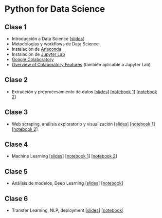# Python for Data Science

## Clase 1
- Introducción a Data Science [[slides](https://docs.google.com/presentation/d/1wrwjn2pkqSVgwV4OekrE955ey9spDm4xhmoqNMMZWGk/edit?usp=sharing)]
- Metodologías y workflows de Data Science
- Instalación de [Anaconda](https://www.anaconda.com/download/) 
- Instalación de [Jupyter Lab](https://jupyterlab.readthedocs.io/en/stable/getting_started/installation.html)
- [Google Colaboratory](https://colab.research.google.com/)
- [Overview of Colaboratory Features](https://colab.research.google.com/notebooks/basic_features_overview.ipynb) (también aplicable a Jupyter Lab)

## Clase 2
- Extracción y preprocesamiento de datos [[slides](https://docs.google.com/presentation/d/1Qhd2D4HCcudEQ658IRvldEs_EgDT3XPUe6GK4rBDTNU/edit?usp=sharing)] [[notebook 1](http://nbviewer.ipython.org/urls/raw.github.com/iapucp/summer-school-2019/master/notebooks/Clase%2002%20-%20Intro%20a%20Python%2C%20Numpy%20y%20Pandas.ipynb)] [[notebook 2](http://nbviewer.ipython.org/urls/raw.github.com/iapucp/summer-school-2019/master/notebooks/Clase%2002%20-%20Data%20Extraction.ipynb)] 

## Clase 3
- Web scraping, análisis exploratorio y visualización [[slides](https://docs.google.com/presentation/d/1ykhwrVO4ZaynsUXtuZNmDoQkbS2IYj_KPSaK1Jh96qk/edit?usp=sharing)] [[notebook 1](https://nbviewer.jupyter.org/github/iapucp/summer-school-2019/blob/master/notebooks/Clase%2003%20-%20Web%20Scraping.ipynb)] [[notebook 2](http://nbviewer.ipython.org/urls/raw.github.com/iapucp/summer-school-2019/master/notebooks/Clase%2003%20-%20Visualizacion%20y%20Preprocesamiento.ipynb)] 

## Clase 4
- Machine Learning [[slides](https://docs.google.com/presentation/d/1knNbzGTAe0rYUF1ZcxJChCzWZQ9q71z6a6GNnnOqTDI/edit?usp=sharing)] [[notebook 1](https://nbviewer.jupyter.org/github/iapucp/summer-school-2019/blob/master/notebooks/Clase%2004%20-%20Machine%20Learning.ipynb)] [[notebook 2](http://nbviewer.ipython.org/urls/raw.github.com/iapucp/summer-school-2019/master/notebooks/Clase%2004%20-%20Validacion.ipynb)]

## Clase 5
- Análisis de modelos, Deep Learning [[slides](https://docs.google.com/presentation/d/1EBPNOf2yFAuMMa67Jr883paU8S3nvGaYZiWDOXcn0AM/edit?usp=sharing)] [[notebook](http://nbviewer.ipython.org/urls/raw.github.com/iapucp/summer-school-2019/master/notebooks/Clase%2005%20-%20Neural%20Networks.ipynb)]

## Clase 6
- Transfer Learning, NLP, deployment [[slides](https://docs.google.com/presentation/d/170pzA1gqY5tLyMqg2-umrvPWZmyZKkk-23-0hLIm-r4/edit?usp=sharing)] [[notebook](http://nbviewer.ipython.org/urls/raw.github.com/iapucp/summer-school-2019/master/notebooks/Clase%2006%20-%20Clasificacion%20de%20Texto.ipynb)]
